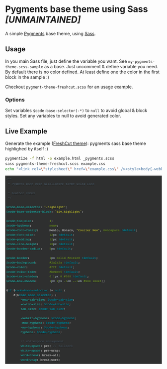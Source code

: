 # Pygments base theme using Sass  _[UNMAINTAINED]_

A simple [Pygments](http://pygments.org/) base theme, using [Sass](http://sass-lang.org).

## Usage

In you main Sass file, just define the variable you want. See `my-pygments-theme.scss.sample` as a base. Just uncomment & define variable you need.
By default there is no color defined.
At least define one the color in the first block in the sample :)

Checkout `pygment-theme-freshcut.scss` for an usage example.

### Options

Set variables `$code-base-selector(-*)` to `null` to avoid global & block styles.
Set any variables to null to avoid generated color.

## Live Example

Generate the example ([FreshCut theme](https://github.com/daylerees/colour-schemes#freshcut)): pygments sass base theme highlighed by itself :)

```bash
pygmentize -f html -o example.html _pygments.scss
sass pygments-theme-freshcut.scss example.css
echo "<link rel=\"stylesheet\" href=\"example.css\" /><style>body{-webkit-font-smoothing: antialiased}</style>" | cat - example.html > /tmp/out && mv /tmp/out example.html
```

![render example](pygments-theme-freshcut.png)
